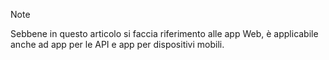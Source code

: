 > [!NOTE]
> Sebbene in questo articolo si faccia riferimento alle app Web, è applicabile anche ad app per le API e app per dispositivi mobili.
> 
> 

<!---HONumber=Oct15_HO3-->
